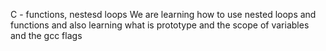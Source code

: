 C - functions, nestesd loops 
We are learning how to use nested loops and functions and also learning
what is prototype and the scope of variables and the gcc flags
